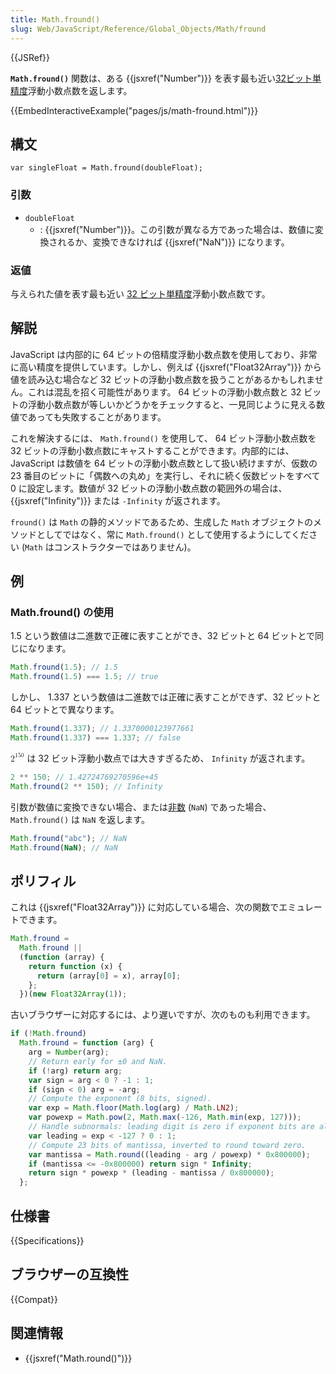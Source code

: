 ```yaml
---
title: Math.fround()
slug: Web/JavaScript/Reference/Global_Objects/Math/fround
---
```


{{JSRef}}

**`Math.fround()`** 関数は、ある {{jsxref("Number")}} を表す最も近い[32ビット単精度](https://ja.wikipedia.org/wiki/単精度浮動小数点数)浮動小数点数を返します。

{{EmbedInteractiveExample("pages/js/math-fround.html")}}

## 構文

```
var singleFloat = Math.fround(doubleFloat);
```

### 引数

- `doubleFloat`
  - : {{jsxref("Number")}}。この引数が異なる方であった場合は、数値に変換されるか、変換できなければ {{jsxref("NaN")}} になります。

### 返値

与えられた値を表す最も近い [32 ビット単精度](https://ja.wikipedia.org/wiki/単精度浮動小数点数)浮動小数点数です。

## 解説

JavaScript は内部的に 64 ビットの倍精度浮動小数点数を使用しており、非常に高い精度を提供しています。しかし、例えば {{jsxref("Float32Array")}} から値を読み込む場合など 32 ビットの浮動小数点数を扱うことがあるかもしれません。これは混乱を招く可能性があります。 64 ビットの浮動小数点数と 32 ビットの浮動小数点数が等しいかどうかをチェックすると、一見同じように見える数値であっても失敗することがあります。

これを解決するには、 `Math.fround()` を使用して、 64 ビット浮動小数点数を 32 ビットの浮動小数点数にキャストすることができます。内部的には、 JavaScript は数値を 64 ビットの浮動小数点数として扱い続けますが、仮数の 23 番目のビットに「偶数への丸め」を実行し、それに続く仮数ビットをすべて 0 に設定します。数値が 32 ビットの浮動小数点数の範囲外の場合は、 {{jsxref("Infinity")}} または `-Infinity` が返されます。

`fround()` は `Math` の静的メソッドであるため、生成した `Math` オブジェクトのメソッドとしてではなく、常に `Math.fround()` として使用するようにしてください (`Math` はコンストラクターではありません)。

## 例

### Math.fround() の使用

1.5 という数値は二進数で正確に表すことができ、32 ビットと 64 ビットとで同じになります。

```js
Math.fround(1.5); // 1.5
Math.fround(1.5) === 1.5; // true
```

しかし、 1.337 という数値は二進数では正確に表すことができず、32 ビットと 64 ビットとで異なります。

```js
Math.fround(1.337); // 1.3370000123977661
Math.fround(1.337) === 1.337; // false
```

<math><semantics><msup><mn>2</mn><mn>150</mn></msup><annotation encoding="TeX">2^150</annotation></semantics></math> は 32 ビット浮動小数点では大きすぎるため、 `Infinity` が返されます。

```js
2 ** 150; // 1.42724769270596e+45
Math.fround(2 ** 150); // Infinity
```

引数が数値に変換できない場合、または[非数](https://ja.wikipedia.org/wiki/NaN) (`NaN`) であった場合、 `Math.fround()` は `NaN` を返します。

```js
Math.fround("abc"); // NaN
Math.fround(NaN); // NaN
```

## ポリフィル

これは {{jsxref("Float32Array")}} に対応している場合、次の関数でエミュレートできます。

```js
Math.fround =
  Math.fround ||
  (function (array) {
    return function (x) {
      return (array[0] = x), array[0];
    };
  })(new Float32Array(1));
```

古いブラウザーに対応するには、より遅いですが、次のものも利用できます。

```js
if (!Math.fround)
  Math.fround = function (arg) {
    arg = Number(arg);
    // Return early for ±0 and NaN.
    if (!arg) return arg;
    var sign = arg < 0 ? -1 : 1;
    if (sign < 0) arg = -arg;
    // Compute the exponent (8 bits, signed).
    var exp = Math.floor(Math.log(arg) / Math.LN2);
    var powexp = Math.pow(2, Math.max(-126, Math.min(exp, 127)));
    // Handle subnormals: leading digit is zero if exponent bits are all zero.
    var leading = exp < -127 ? 0 : 1;
    // Compute 23 bits of mantissa, inverted to round toward zero.
    var mantissa = Math.round((leading - arg / powexp) * 0x800000);
    if (mantissa <= -0x800000) return sign * Infinity;
    return sign * powexp * (leading - mantissa / 0x800000);
  };
```

## 仕様書

{{Specifications}}

## ブラウザーの互換性

{{Compat}}

## 関連情報

- {{jsxref("Math.round()")}}
